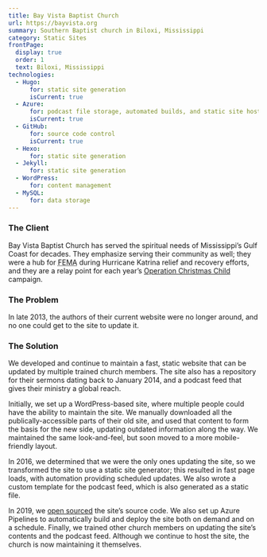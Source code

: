 ```yaml
---
title: Bay Vista Baptist Church
url: https://bayvista.org
summary: Southern Baptist church in Biloxi, Mississippi
category: Static Sites
frontPage:
  display: true
  order: 1
  text: Biloxi, Mississippi
technologies:
  - Hugo:
      for: static site generation
      isCurrent: true
  - Azure:
      for: podcast file storage, automated builds, and static site hosting
      isCurrent: true
  - GitHub:
      for: source code control
      isCurrent: true
  - Hexo:
      for: static site generation
  - Jekyll:
      for: static site generation
  - WordPress:
      for: content management
  - MySQL:
      for: data storage
---
```

### The Client

Bay Vista Baptist Church has served the spiritual needs of Mississippi&rsquo;s Gulf Coast for decades. They emphasize serving their community as well; they were a hub for <abbr title="Federal Emergency Management Agency">FEMA</abbr> during Hurricane Katrina relief and recovery efforts, and they are a relay point for each year&rsquo;s [Operation Christmas Child](https://www.samaritanspurse.org/what-we-do/operation-christmas-child/) campaign.

### The Problem

In late 2013, the authors of their current website were no longer around, and no one could get to the site to update it.

### The Solution

We developed and continue to maintain a fast, static website that can be updated by multiple trained church members. The site also has a repository for their sermons dating back to January 2014, and a podcast feed that gives their ministry a global reach.

<hidden-section heading="The Process">

  Initially, we set up a WordPress-based site, where multiple people could have the ability to maintain the site. We manually downloaded all the publically-accessible parts of their old site, and used that content to form the basis for the new side, updating outdated information along the way. We maintained the same look-and-feel, but soon moved to a more mobile-friendly layout.

  In 2016, we determined that we were the only ones updating the site, so we transformed the site to use a static site generator; this resulted in fast page loads, with automation providing scheduled updates. We also wrote a custom template for the podcast feed, which is also generated as a static file.

  In 2019, we [open sourced](https://github.com/bayvistabc/www.bayvista.org) the site&rsquo;s source code. We also set up Azure Pipelines to automatically build and deploy the site both on demand and on a schedule. Finally, we trained other church members on updating the site&rsquo;s contents and the podcast feed. Although we continue to host the site, the church is now maintaining it themselves.

</hidden-section>
